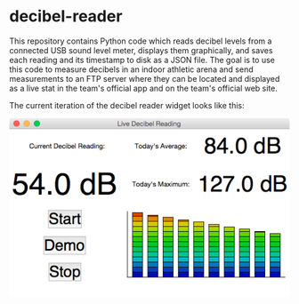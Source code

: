 # decibel-reader

This repository contains Python code which reads decibel levels from
a connected USB sound level meter, displays them graphically, and saves
each reading and its timestamp to disk as a JSON file. The goal is to use
this code to measure decibels in an indoor athletic arena and send
measurements to an FTP server where they can be located and displayed as
a live stat in the team's official app and on the team's official web site.

The current iteration of the decibel reader widget looks like this:

![dB reader screenshot](img/decibelviz.png "Screenshot of the decibel reader")



